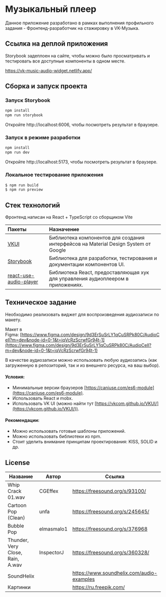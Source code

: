 # Музыкальный плеер

Данное приложение разработано в рамках выполнения профильного задания - Фронтенд-разработчик на стажировку в VK-Музыка.


## Ссылка на деплой приложения

Storybook задеплоен на сайте, чтобы можно было просматривать и тестировать все доступные компоненты в одном месте. 

https://vk-music-audio-widget.netlify.app/



## Сборка и запуск проекта

### Запуск Storybook

```bash
npm install
npm run storybook
```

Откройте http://localhost:6006, чтобы посмотреть результат в браузере.

### Запуск в режиме разработки

```bash
npm install
npm run dev
```

Откройте http://localhost:5173, чтобы посмотреть результат в браузере.

### Локальное тестирование приложения

```bash
$ npm run build
$ npm run preview
```


## Стек технологий

Фронтенд написан на React + TypeScript со сборщиком Vite

|Пакеты|Назначение|
|:----|:----|
|[VKUI](https://vkcom.github.io/VKUI/#/About)|Библиотека компонентов для создания интерфейсов на Material Design System от Google|
|[Storybook](https://storybook.js.org/)|Библиотека для разработки, тестирования и документации компонентов UI.|
|[react-use-audio-player](https://github.com/E-Kuerschner/useAudioPlayer)|Библиотека React, предоставляющая хук для управления аудиоплеером в приложениях.|

## Техническое задание

Необходимо реализовать виджет для воспроизведения аудиозаписи по макету.  
  
Макет в Figma: [https://www.figma.com/design/9d3ErSuSrLY1qCuSRPk80C/AudioCell?m=dev&node-id=0-1&t=iqVcRzScrwfGr94t-1](https://www.figma.com/design/9d3ErSuSrLY1qCuSRPk80C/AudioCell?m=dev&node-id=0-1&t=iqVcRzScrwfGr94t-1)  
  
В качестве аудиозаписи можно использовать любую аудиозапись (как загруженную в репозиторий, так и из внешнего ресурса, на ваш выбор).

#### Условия:

*   Минимальные версии браузеров [https://caniuse.com/es6-module](https://caniuse.com/es6-module).
*   Использовать React и mobx.
*   Использовать VK UI (можно найти тут [https://vkcom.github.io/VKUI/](https://vkcom.github.io/VKUI/)).

#### Рекомендации:

*   Можно использовать готовые шаблоны приложений.
*   Можно использовать библиотеки из npm.
*   Стоит уделить внимание принципам проектирования: KISS, SOLID и др.

  

## License

| Название                         | Автор      | Ссылка                                    | Лицензия           |   |
|----------------------------------|------------|-------------------------------------------|--------------------|---|
| Whip Crack 01.wav                | CGEffex    | https://freesound.org/s/93100/            | Attribution 4.0    |   |
| Cartoon Pop (Clean)              | unfa       | https://freesound.org/s/245645/           | Creative Commons 0 |   |
| Bubble Pop                       | elmasmalo1 | https://freesound.org/s/376968            | Attribution 3.0    |   |
| Thunder, Very Close, Rain, A.wav | InspectorJ | https://freesound.org/s/360328/           | Attribution 4.0    |   |
| SoundHelix                       |            | https://www.soundhelix.com/audio-examples | GNU GPLv3          |   |
| Картинки                         |            | https://ru.freepik.com/                   |                    |   |